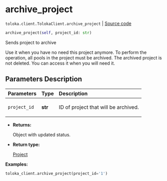 # archive_project
`toloka.client.TolokaClient.archive_project` | [Source code](https://github.com/Toloka/toloka-kit/blob/v0.1.24/src/client.py#L44)

```python
archive_project(self, project_id: str)
```

Sends project to archive


Use it when you have no need this project anymore. To perform the operation, all pools in the project must be archived.
The archived project is not deleted. You can access it when you will need it.

## Parameters Description

| Parameters | Type | Description |
| :----------| :----| :-----------|
`project_id`|**str**|<p>ID of project that will be archived.</p>

* **Returns:**

  Object with updated status.

* **Return type:**

  [Project](toloka.client.project.Project.md)

**Examples:**

```python
toloka_client.archive_project(project_id='1')
```
